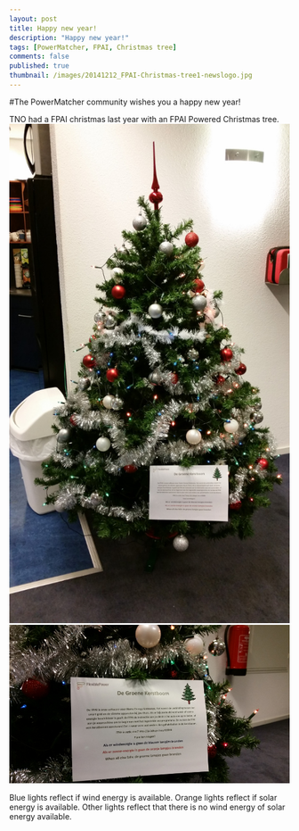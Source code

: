 ```yaml
---
layout: post
title: Happy new year!
description: "Happy new year!"
tags: [PowerMatcher, FPAI, Christmas tree]
comments: false
published: true
thumbnail: /images/20141212_FPAI-Christmas-tree1-newslogo.jpg
---
```


#The PowerMatcher community wishes you a happy new year!

TNO had a FPAI christmas last year with an FPAI Powered Christmas tree.
<img src="/images/20141212_FPAI-Christmas-tree1.jpg">
<img src="/images/20141212_FPAI-Christmas-tree2.jpg">

Blue lights reflect if wind energy is available.
Orange lights reflect if solar energy is available.
Other lights reflect that there is no wind energy of solar energy available.
